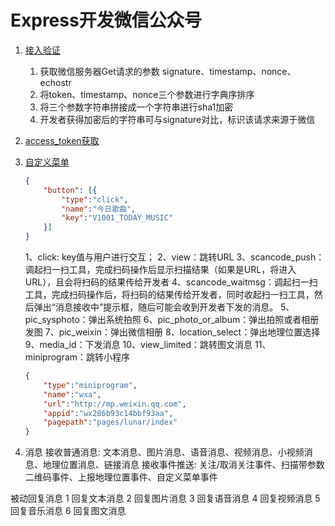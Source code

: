 # Express开发微信公众号

1. [接入验证](https://mp.weixin.qq.com/wiki?t=resource/res_main&id=mp1421135319)
    1. 获取微信服务器Get请求的参数 signature、timestamp、nonce、echostr
    2. 将token、timestamp、nonce三个参数进行字典序排序
    3. 将三个参数字符串拼接成一个字符串进行sha1加密
    4. 开发者获得加密后的字符串可与signature对比，标识该请求来源于微信
2. [access_token获取](https://mp.weixin.qq.com/wiki?t=resource/res_main&id=mp1421140183)
3. [自定义菜单](https://mp.weixin.qq.com/wiki?t=resource/res_main&id=mp1421141013)
    ```json
    {
        "button": [{
            "type":"click",
            "name":"今日歌曲",
            "key":"V1001_TODAY_MUSIC"
        }]
    }
    ```

	1、click: key值与用户进行交互；
	2、view：跳转URL
	3、scancode_push：调起扫一扫工具，完成扫码操作后显示扫描结果（如果是URL，将进入URL），且会将扫码的结果传给开发者
	4、scancode_waitmsg：调起扫一扫工具，完成扫码操作后，将扫码的结果传给开发者，同时收起扫一扫工具，然后弹出“消息接收中”提示框，随后可能会收到开发者下发的消息。
	5、pic_sysphoto：弹出系统拍照
	6、pic_photo_or_album：弹出拍照或者相册发图
	7、pic_weixin：弹出微信相册
	8、location_select：弹出地理位置选择
	9、media_id：下发消息
	10、view_limited：跳转图文消息
	11、miniprogram：跳转小程序
	```json
	{
		"type":"miniprogram",
		"name":"wxa",
		"url":"http://mp.weixin.qq.com",
		"appid":"wx286b93c14bbf93aa",
		"pagepath":"pages/lunar/index"
	}
	```
4. 消息
  接收普通消息: 文本消息、图片消息、语音消息、视频消息、小视频消息、地理位置消息、链接消息
  接收事件推送: 关注/取消关注事件、扫描带参数二维码事件、上报地理位置事件、自定义菜单事件

  被动回复消息
    1 回复文本消息
    2 回复图片消息
    3 回复语音消息
    4 回复视频消息
    5 回复音乐消息
    6 回复图文消息